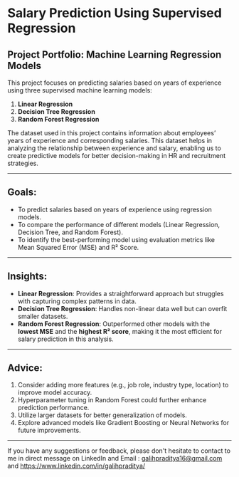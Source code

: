 # Salary Prediction Using Supervised Regression  

## **Project Portfolio: Machine Learning Regression Models**  
This project focuses on predicting salaries based on years of experience using three supervised machine learning models:  
1. **Linear Regression**  
2. **Decision Tree Regression**  
3. **Random Forest Regression**  

The dataset used in this project contains information about employees’ years of experience and corresponding salaries. This dataset helps in analyzing the relationship between experience and salary, enabling us to create predictive models for better decision-making in HR and recruitment strategies.  

---

## **Goals:**  
- To predict salaries based on years of experience using regression models.  
- To compare the performance of different models (Linear Regression, Decision Tree, and Random Forest).  
- To identify the best-performing model using evaluation metrics like Mean Squared Error (MSE) and R² Score.  

---

## **Insights:**  
- **Linear Regression**: Provides a straightforward approach but struggles with capturing complex patterns in data.  
- **Decision Tree Regression**: Handles non-linear data well but can overfit smaller datasets.  
- **Random Forest Regression**: Outperformed other models with the **lowest MSE** and the **highest R² score**, making it the most efficient for salary prediction in this analysis.  


---

## **Advice:**  
1. Consider adding more features (e.g., job role, industry type, location) to improve model accuracy.  
2. Hyperparameter tuning in Random Forest could further enhance prediction performance.  
3. Utilize larger datasets for better generalization of models.  
4. Explore advanced models like Gradient Boosting or Neural Networks for future improvements.  

---

If you have any suggestions or feedback, please don't hesitate to contact to me in direct message on LinkedIn and Email : galihpraditya16@gmail.com and https://www.linkedin.com/in/galihpraditya/


